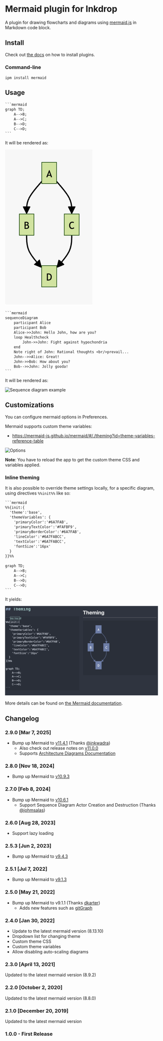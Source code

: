 # Mermaid plugin for Inkdrop

A plugin for drawing flowcharts and diagrams using [mermaid.js](https://mermaidjs.github.io/) in Markdown code block.

## Install

Check out [the docs](https://docs.inkdrop.app/manual/extend-inkdrop-with-plugins) on how to install plugins.

### Command-line

```shell
ipm install mermaid
```

## Usage

    ```mermaid
    graph TD;
        A-->B;
        A-->C;
        B-->D;
        C-->D;
    ```

It will be rendered as:

![Flowchart example](https://github.com/inkdropapp/inkdrop-mermaid/raw/master/docs/images/example-01.png)

    ```mermaid
    sequenceDiagram
        participant Alice
        participant Bob
        Alice->>John: Hello John, how are you?
        loop Healthcheck
            John->>John: Fight against hypochondria
        end
        Note right of John: Rational thoughts <br/>prevail...
        John-->>Alice: Great!
        John->>Bob: How about you?
        Bob-->>John: Jolly gooda!
    ```

It will be rendered as:

![Sequence diagram example](https://github.com/inkdropapp/inkdrop-mermaid/raw/master/docs/images/example-02.png)

## Customizations

You can configure mermaid options in Preferences.

Mermaid supports custom theme variables:

- https://mermaid-js.github.io/mermaid/#/./theming?id=theme-variables-reference-table

![Options](https://github.com/inkdropapp/inkdrop-mermaid/raw/master/docs/images/config.png)

**Note**: You have to reload the app to get the custom theme CSS and variables applied.

### Inline theming

It is also possible to override theme settings locally, for a specific diagram, using directives `%%init%%` like so:

    ```mermaid
    %%{init:{
      'theme':'base',
      'themeVariables': {
        'primaryColor':'#6A7FAB',
        'primaryTextColor':'#FAFBF9',
        'primaryBorderColor':'#6A7FAB',
        'lineColor':'#6A7FABCC',
        'textColor':'#6A7FABCC',
        'fontSize':'16px'
      }
    }}%%

    graph TD;
        A-->B;
        A-->C;
        B-->D;
        C-->D;
    ```

It yields:

![Inline theming example](https://github.com/inkdropapp/inkdrop-mermaid/raw/master/docs/images/example-03.png)

More details can be found on [the Mermaid documentation](https://mermaid-js.github.io/mermaid/#/theming?id=themes-at-the-local-or-current-level).

## Changelog

### 2.9.0 [Mar 7, 2025]

- Bump up Mermaid to [v11.4.1](https://github.com/mermaid-js/mermaid/releases/tag/mermaid%4011.4.1) (Thanks [@inkwadra](https://github.com/inkdropapp/inkdrop-mermaid/pull/26))
  - Also check out release notes on [v11.0.0](https://github.com/mermaid-js/mermaid/releases/tag/v11.0.0)
  - Supports [Architecture Diagrams Documentation](https://mermaid.js.org/syntax/architecture.html)

### 2.8.0 [Nov 18, 2024]

- Bump up Mermaid to [v10.9.3](https://github.com/mermaid-js/mermaid/releases/tag/v10.9.3)

### 2.7.0 [Feb 8, 2024]

- Bump up Mermaid to [v10.6.1](https://github.com/mermaid-js/mermaid/releases/tag/v10.6.1)
  - Support Sequence Diagram Actor Creation and Destruction (Thanks [@johmsalas](https://github.com/johmsalas))

### 2.6.0 [Aug 28, 2023]

- Support lazy loading

### 2.5.3 [Jun 2, 2023]

- Bump up Mermaid to [v9.4.3](https://github.com/mermaid-js/mermaid/releases/tag/v9.4.3)

### 2.5.1 [Jul 7, 2022]

- Bump up Mermaid to [v9.1.3](https://github.com/mermaid-js/mermaid/releases/tag/9.1.3)

### 2.5.0 [May 21, 2022]

- Bump up Mermaid to v9.1.1 (Thanks [dkarter](https://github.com/inkdropapp/inkdrop-mermaid/pull/8))
  - Adds new features such as [gitGraph](https://mermaid-js.github.io/mermaid/#/gitgraph)

### 2.4.0 [Jan 30, 2022]

- Update to the latest mermaid version (8.13.10)
- Dropdown list for changing theme
- Custom theme CSS
- Custom theme variables
- Allow disabling auto-scaling diagrams

### 2.3.0 [April 13, 2021]

Updated to the latest mermaid version (8.9.2)

### 2.2.0 [October 2, 2020]

Updated to the latest mermaid version (8.8.0)

### 2.1.0 [December 20, 2019]

Updated to the latest mermaid version

### 1.0.0 - First Release
